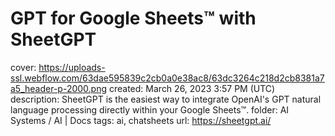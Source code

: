 # GPT for Google Sheets™ with SheetGPT

cover: https://uploads-ssl.webflow.com/63dae595839c2cb0a0e38ac8/63dc3264c218d2cb8381a7a5_header-p-2000.png
created: March 26, 2023 3:57 PM (UTC)
description: SheetGPT is the easiest way to integrate OpenAI's GPT natural language processing directly within your Google Sheets™.
folder: AI Systems / AI | Docs
tags: ai, chatsheets
url: https://sheetgpt.ai/